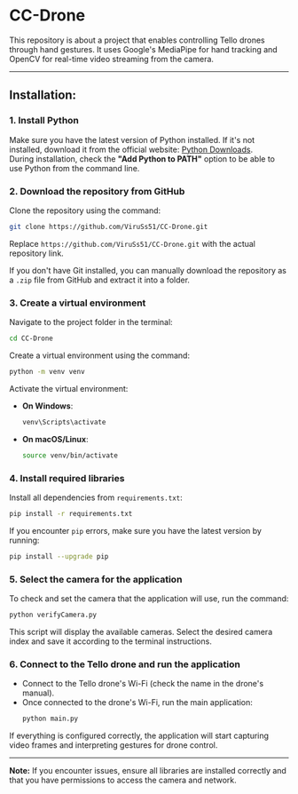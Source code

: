 # CC-Drone
This repository is about a project that enables controlling Tello drones through hand gestures. It uses Google's MediaPipe for hand tracking and OpenCV for real-time video streaming from the camera.

---
## Installation:

### 1. Install Python  
Make sure you have the latest version of Python installed. If it's not installed, download it from the official website: [Python Downloads](https://www.python.org/downloads/).  
During installation, check the **"Add Python to PATH"** option to be able to use Python from the command line.

### 2. Download the repository from GitHub  
Clone the repository using the command:  
```bash
git clone https://github.com/ViruSs51/CC-Drone.git
```  
Replace `https://github.com/ViruSs51/CC-Drone.git` with the actual repository link.

If you don't have Git installed, you can manually download the repository as a `.zip` file from GitHub and extract it into a folder.

### 3. Create a virtual environment  
Navigate to the project folder in the terminal:  
```bash
cd CC-Drone
```
Create a virtual environment using the command:  
```bash
python -m venv venv
```
Activate the virtual environment:  

- **On Windows**:  
  ```bash
  venv\Scripts\activate
  ```
- **On macOS/Linux**:  
  ```bash
  source venv/bin/activate
  ```

### 4. Install required libraries  
Install all dependencies from `requirements.txt`:  
```bash
pip install -r requirements.txt
```
If you encounter `pip` errors, make sure you have the latest version by running:  
```bash
pip install --upgrade pip
```

### 5. Select the camera for the application  
To check and set the camera that the application will use, run the command:  
```bash
python verifyCamera.py
```
This script will display the available cameras. Select the desired camera index and save it according to the terminal instructions.

### 6. Connect to the Tello drone and run the application  
- Connect to the Tello drone's Wi-Fi (check the name in the drone's manual).  
- Once connected to the drone's Wi-Fi, run the main application:  
  ```bash
  python main.py
  ```
If everything is configured correctly, the application will start capturing video frames and interpreting gestures for drone control.

---
**Note:** If you encounter issues, ensure all libraries are installed correctly and that you have permissions to access the camera and network.

